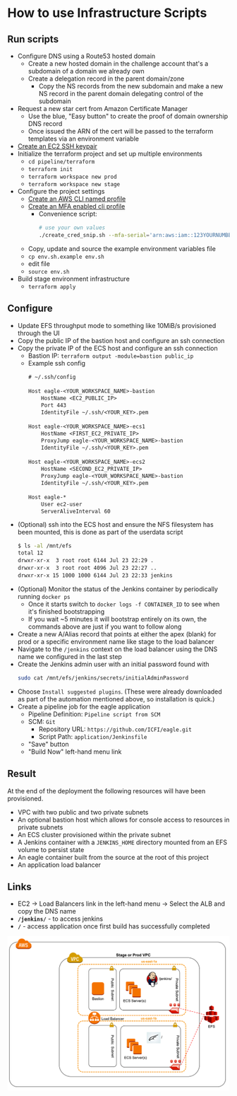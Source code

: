 
# How to use Infrastructure Scripts

## Run scripts
* Configure DNS using a Route53 hosted domain
  * Create a new hosted domain in the challenge account that's a subdomain of a domain we already own
  * Create a delegation record in the parent domain/zone
    * Copy the NS records from the new subdomain and make a new NS record in the parent domain delegating control of the subdomain
* Request a new star cert from Amazon Certificate Manager
  * Use the blue, "Easy button" to create the proof of domain ownership DNS record
  * Once issued the ARN of the cert will be passed to the terraform templates via an environment variable
* [Create an EC2 SSH keypair](https://docs.aws.amazon.com/AWSEC2/latest/UserGuide/ec2-key-pairs.html)
* Initialize the terraform project and set up multiple environments
  * `cd pipeline/terraform`
  * `terraform init`
  * `terraform workspace new prod`
  * `terraform workspace new stage`
* Configure the project settings
  * [Create an AWS CLI named profile](https://docs.aws.amazon.com/cli/latest/userguide/cli-multiple-profiles.html)
  * [Create an MFA enabled cli profile](https://aws.amazon.com/premiumsupport/knowledge-center/authenticate-mfa-cli/)
    * Convenience script:
      ```sh
      # use your own values
      ./create_cred_snip.sh --mfa-serial='arn:aws:iam::123YOURNUMBER456:mfa/Your.Name' --profile=profile_name_from_previous_step --token-code=token_code_from_authenticator
      ```
  * Copy, update and source the example environment variables file
  * `cp env.sh.example env.sh`
  * edit file
  * `source env.sh`
* Build stage environment infrastructure
  * `terraform apply`

## Configure

* Update EFS throughput mode to something like 10MiB/s provisioned through the UI
* Copy the public IP of the bastion host and configure an ssh connection
* Copy the private IP of the ECS host and configure an ssh connection
  * Bastion IP: `terraform output -module=bastion public_ip`
  * Example ssh config
    ```
    # ~/.ssh/config

    Host eagle-<YOUR_WORKSPACE_NAME>-bastion
        HostName <EC2_PUBLIC_IP>
        Port 443
        IdentityFile ~/.ssh/<YOUR_KEY>.pem

    Host eagle-<YOUR_WORKSPACE_NAME>-ecs1
        HostName <FIRST_EC2_PRIVATE_IP>
        ProxyJump eagle-<YOUR_WORKSPACE_NAME>-bastion
        IdentityFile ~/.ssh/<YOUR_KEY>.pem

    Host eagle-<YOUR_WORKSPACE_NAME>-ecs2
        HostName <SECOND_EC2_PRIVATE_IP>
        ProxyJump eagle-<YOUR_WORKSPACE_NAME>-bastion
        IdentityFile ~/.ssh/<YOUR_KEY>.pem

    Host eagle-*
        User ec2-user
        ServerAliveInterval 60
    ```
* (Optional) ssh into the ECS host and ensure the NFS filesystem has been mounted, this is done as part of the userdata script
  ```sh
  $ ls -al /mnt/efs
  total 12
  drwxr-xr-x  3 root root 6144 Jul 23 22:29 .
  drwxr-xr-x  3 root root 4096 Jul 23 22:27 ..
  drwxr-xr-x 15 1000 1000 6144 Jul 23 22:33 jenkins
  ```
* (Optional) Monitor the status of the Jenkins container by periodically running `docker ps`
  * Once it starts switch to `docker logs -f CONTAINER_ID` to see when it's finished bootstrapping
  * If you wait ~5 minutes it will bootstrap entirely on its own, the commands above are just if you want to follow along
* Create a new A/Alias record that points at either the apex (blank) for prod or a specific environment name like stage to the load balancer
* Navigate to the `/jenkins` context on the load balancer using the DNS name we configured in the last step
* Create the Jenkins admin user with an initial password found with
  ```sh
  sudo cat /mnt/efs/jenkins/secrets/initialAdminPassword
  ```
* Choose `Install suggested plugins`. (These were already downloaded as part of the automation mentioned above, so installation is quick.)
* Create a pipeline job for the eagle application
  * Pipeline Definition: `Pipeline script from SCM`
  * SCM: `Git`
    * Repository URL: `https://github.com/ICFI/eagle.git`
    * Script Path: `application/Jenkinsfile`
  * "Save" button
  * "Build Now" left-hand menu link

## Result

At the end of the deployment the following resources will have been provisioned.

* VPC with two public and two private subnets
* An optional bastion host which allows for console access to resources in private subnets
* An ECS cluster provisioned within the private subnet
* A Jenkins container with a `JENKINS_HOME` directory mounted from an EFS volume to persist state
* An eagle container built from the source at the root of this project
* An application load balancer

## Links
* EC2 -> Load Balancers link in the left-hand menu -> Select the ALB and copy the DNS name
* **`/jenkins/`** - to access jenkins
* **`/`** - access application once first build has successfully completed

![architecture](diagrams/architecture.png)
